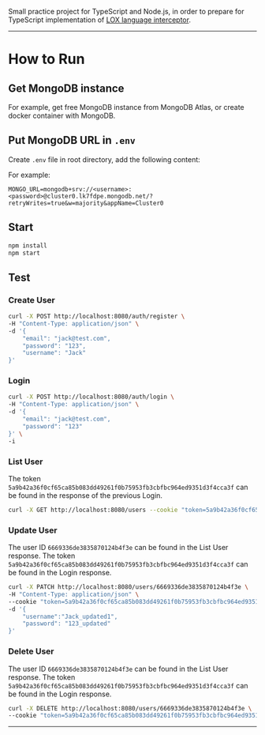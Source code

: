 Small practice project for TypeScript and Node.js, in order to prepare for TypeScript implementation of [LOX language interceptor](https://github.com/munificent/craftinginterpreters).

---

# How to Run

## Get MongoDB instance

For example, get free MongoDB instance from MongoDB Atlas, or create docker container with MongoDB.

## Put MongoDB URL in `.env`

Create `.env` file in root directory, add the following content:

For example:

```
MONGO_URL=mongodb+srv://<username>:<password>@cluster0.lk7fdpe.mongodb.net/?retryWrites=true&w=majority&appName=Cluster0
```

## Start

```bash
npm install
npm start
```

## Test

### Create User

```bash
curl -X POST http://localhost:8080/auth/register \
-H "Content-Type: application/json" \
-d '{
    "email": "jack@test.com",
    "password": "123",
    "username": "Jack"
}'
```

### Login

```bash
curl -X POST http://localhost:8080/auth/login \
-H "Content-Type: application/json" \
-d '{
    "email": "jack@test.com",
    "password": "123"
}' \
-i
```

### List User

The token `5a9b42a36f0cf65ca85b083dd49261f0b75953fb3cbfbc964ed9351d3f4cca3f` can be found in the response of the previous Login.

```bash
curl -X GET http://localhost:8080/users --cookie "token=5a9b42a36f0cf65ca85b083dd49261f0b75953fb3cbfbc964ed9351d3f4cca3f"
```

### Update User

The user ID `6669336de3835870124b4f3e` can be found in the List User response. The token `5a9b42a36f0cf65ca85b083dd49261f0b75953fb3cbfbc964ed9351d3f4cca3f` can be found in the Login response.

```bash
curl -X PATCH http://localhost:8080/users/6669336de3835870124b4f3e \
-H "Content-Type: application/json" \
--cookie "token=5a9b42a36f0cf65ca85b083dd49261f0b75953fb3cbfbc964ed9351d3f4cca3f" \
-d '{
    "username":"Jack_updated1",
    "password": "123_updated"
}'

```

### Delete User

The user ID `6669336de3835870124b4f3e` can be found in the List User response. The token `5a9b42a36f0cf65ca85b083dd49261f0b75953fb3cbfbc964ed9351d3f4cca3f` can be found in the Login response.

```bash
curl -X DELETE http://localhost:8080/users/6669336de3835870124b4f3e \
--cookie "token=5a9b42a36f0cf65ca85b083dd49261f0b75953fb3cbfbc964ed9351d3f4cca3f"
```

---
